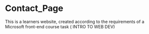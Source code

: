 # Contact_Page
This is a learners website, created according to the requirements of a Microsoft front-end course task ( INTRO TO WEB DEV)
